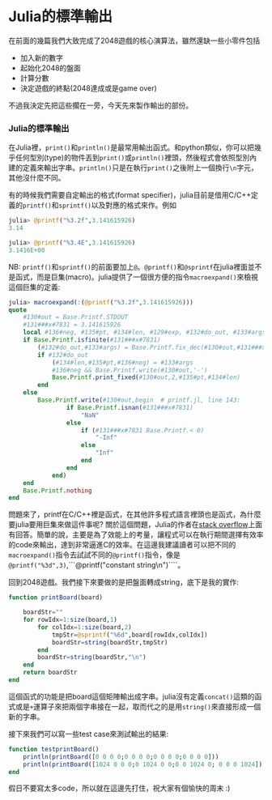# Julia的標準輸出

在前面的幾篇我們大致完成了2048遊戲的核心演算法，雖然還缺一些小零件包括

- 加入新的數字
- 起始化2048的盤面
- 計算分數
- 決定遊戲的終點(2048達成或是game over)

不過我決定先把這些擱在一旁，今天先來製作輸出的部份。


### Julia的標準輸出

在Julia裡，```print()```和```println()```是最常用輸出函式。和python類似，你可以把幾乎任何型別(type)的物件丟到```print()```或```println()```裡頭，然後程式會依照型別內建的定義來輸出字串。```println()```只是在執行```print()```之後附上一個換行```\n```字元，其他沒什麼不同。



有的時候我們需要自定輸出的格式(format specifier)，julia目前是借用C/C++定義的```printf()```和```sprintf()```以及對應的格式來作。例如

```julia
julia> @printf("%3.2f",3.141615926)
3.14

julia> @printf("%3.4E",3.141615926)
3.1416E+00

```

NB: ```printf()```和```sprintf()```的前面要加上```@```。```@printf()```和```@sprintf```在julia裡面並不是函式，而是巨集(macro)。julia提供了一個很方便的指令```macroexpand()```來檢視這個巨集的定義:

```julia
julia> macroexpand(:(@printf("%3.2f",3.141615926)))
quote 
    #130#out = Base.Printf.STDOUT
    #131###x#7831 = 3.141615926
    local #136#neg, #135#pt, #134#len, #129#exp, #132#do_out, #133#args
    if Base.Printf.isfinite(#131###x#7831)
        (#132#do_out,#133#args) = Base.Printf.fix_dec(#130#out,#131###x#7831,"",3,2,'f')
        if #132#do_out
            (#134#len,#135#pt,#136#neg) = #133#args
            #136#neg && Base.Printf.write(#130#out,'-')
            Base.Printf.print_fixed(#130#out,2,#135#pt,#134#len)
        end
    else 
        Base.Printf.write(#130#out,begin  # printf.jl, line 143:
                if Base.Printf.isnan(#131###x#7831)
                    "NaN"
                else 
                    if (#131###x#7831 Base.Printf.< 0)
                        "-Inf"
                    else 
                        "Inf"
                    end
                end
            end)
    end
    Base.Printf.nothing
end

```
問題來了，printf在C/C++裡是函式，在其他許多程式語言裡頭也是函式，為什麼要julia要用巨集來做這件事呢?
關於這個問題，Julia的作者在[stack overflow](http://stackoverflow.com/questions/19783030/in-julia-why-is-printf-a-macro-instead-of-a-function)上面有回答。簡單的說，主要是為了效能上的考量，讓程式可以在執行期間選擇有效率的code來輸出，達到非常逼進C的效率。在這邊我建議讀者可以把不同的```macroexpand()```指令去試試不同的```@printf()```指令，像是```@printf("%3d",3)```,```@printf("constant string\n")````。


回到2048遊戲。我們接下來要做的是把盤面轉成string，底下是我的實作:


```julia
function printBoard(board)

	boardStr=""
	for rowIdx=1:size(board,1)
		for colIdx=1:size(board,2)
			tmpStr=@sprintf("%6d",board[rowIdx,colIdx])
			boardStr=string(boardStr,tmpStr)
		end
		boardStr=string(boardStr,"\n")
	end
	return boardStr
end
```
這個函式的功能是把board這個矩陣輸出成字串。julia沒有定義```concat()```這類的函式或是```+```運算子來把兩個字串接在一起，取而代之的是用```string()```來直接形成一個新的字串。

接下來我們可以寫一些test case來測試輸出的結果:


```julia
function testprintBoard()
	println(printBoard([0 0 0 0;0 0 0 0;0 0 0 0;0 0 0 0]))
	println(printBoard([1024 0 0 0;0 1024 0 0;0 0 1024 0; 0 0 0 1024]))
end
```

假日不要寫太多code，所以就在這邊先打住，祝大家有個愉快的周末 :)
